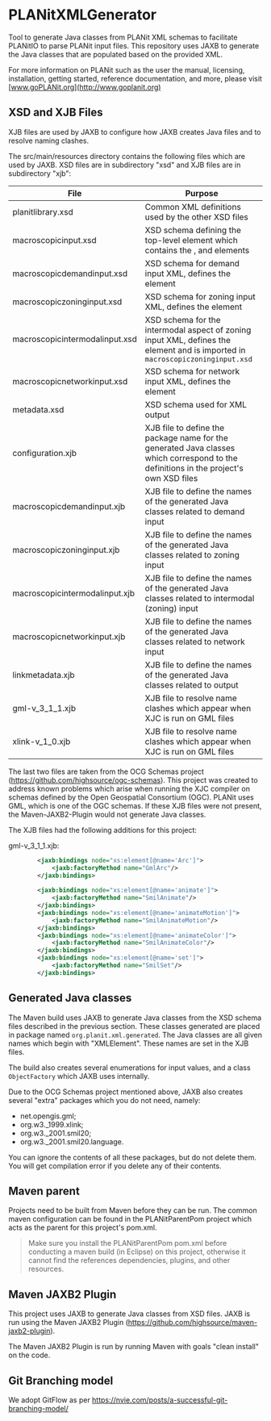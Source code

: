 # PLANitXMLGenerator

Tool to generate Java classes from PLANit XML schemas to facilitate PLANitIO to parse PLANit input files. This repository uses JAXB to generate the Java classes that are populated based on the provided XML.

For more information on PLANit such as the user the manual, licensing, installation, getting started, reference documentation, and more, please visit [www.goPLANit.org](http://www.goplanit.org)

## XSD and XJB Files

XJB files are used by JAXB to configure how JAXB creates Java files and to resolve naming clashes.

The src/main/resources directory contains the following files which are used by JAXB.  XSD files are in subdirectory "xsd" and XJB files are in subdirectory "xjb":

|File|Purpose|
|---| ---|
|planitlibrary.xsd|Common XML definitions used by the other XSD files|
|macroscopicinput.xsd|XSD schema defining the top-level <PLANit> element which contains the <macroscopicnetwork>, <macroscopicdemand> and <macroscopiczoning> elements
|macroscopicdemandinput.xsd|XSD schema for demand input XML, defines the <macroscopicdemand> element|
|macroscopiczoninginput.xsd|XSD schema for zoning input XML, defines the <macroscopiczoning> element|
|macroscopicintermodalinput.xsd|XSD schema for the intermodal aspect of zoning input XML, defines the <intermodal> element and is imported in `macroscopiczoninginput.xsd`|
|macroscopicnetworkinput.xsd|XSD schema for network input XML, defines the <macroscopicnetwork> element|
|metadata.xsd|XSD schema used for XML output|
|configuration.xjb|XJB file to define the package name for the generated Java classes which correspond to the definitions in the project's own XSD files|
|macroscopicdemandinput.xjb|XJB file to define the names of the generated Java classes related to demand input|
|macroscopiczoninginput.xjb|XJB file to define the names of the generated Java classes related to zoning input|
|macroscopicintermodalinput.xjb|XJB file to define the names of the generated Java classes related to intermodal (zoning) input|
|macroscopicnetworkinput.xjb|XJB file to define the names of the generated Java classes related to network input|
|linkmetadata.xjb|XJB file to define the names of the generated Java classes related to output|    
|gml-v_3_1_1.xjb|XJB file to resolve name clashes which appear when XJC is run on GML files|
|xlink-v_1_0.xjb|XJB file to resolve name clashes which appear when XJC is run on GML files|                

The last two files are taken from the OCG Schemas project (https://github.com/highsource/ogc-schemas).  This project was created to address known problems which arise when running the XJC 
compiler on schemas defined by the Open Geospatial Consortium (OGC).  PLANit uses GML, which is one of the OGC schemas.  If these XJB files were not present, the Maven-JAXB2-Plugin would 
not generate Java classes.

The XJB files had the following additions for this project:

gml-v_3_1_1.xjb:

```xml
		<jaxb:bindings node="xs:element[@name='Arc']">
			<jaxb:factoryMethod name="GmlArc"/>
		</jaxb:bindings>
		
		<jaxb:bindings node="xs:element[@name='animate']">
			<jaxb:factoryMethod name="SmilAnimate"/>
		</jaxb:bindings>
		<jaxb:bindings node="xs:element[@name='animateMotion']">
			<jaxb:factoryMethod name="SmilAnimateMotion"/>
		</jaxb:bindings>
		<jaxb:bindings node="xs:element[@name='animateColor']">
			<jaxb:factoryMethod name="SmilAnimateColor"/>
		</jaxb:bindings>
		<jaxb:bindings node="xs:element[@name='set']">
			<jaxb:factoryMethod name="SmilSet"/>
		</jaxb:bindings>
```

## Generated Java classes

The Maven build uses JAXB to generate Java classes from the XSD schema files described in the previous section.  These classes generated  are placed in package named `org.planit.xml.generated`.  The Java classes are all given names which begin with "XMLElement".  These names are set in the XJB files.

The build also creates several enumerations for input values, and a class `ObjectFactory` which JAXB uses internally.

Due to the OCG Schemas project mentioned above, JAXB also creates several "extra" packages which you do not need, namely:

* net.opengis.gml;
* org.w3._1999.xlink;
* org.w3._2001.smil20;
* org.w3._2001.smil20.language.

You can ignore the contents of all these packages, but do not delete them.  You will get compilation error if you delete any of their contents.

## Maven parent

Projects need to be built from Maven before they can be run. The common maven configuration can be found in the PLANitParentPom project which acts as the parent for this project's pom.xml.

> Make sure you install the PLANitParentPom pom.xml before conducting a maven build (in Eclipse) on this project, otherwise it cannot find the references dependencies, plugins, and other resources.

## Maven JAXB2 Plugin

This project uses JAXB to generate Java classes from XSD files.  JAXB is run using the Maven JAXB2 Plugin (https://github.com/highsource/maven-jaxb2-plugin).

The Maven JAXB2 Plugin is run by running Maven with goals "clean install" on the code.

## Git Branching model

We adopt GitFlow as per https://nvie.com/posts/a-successful-git-branching-model/
